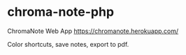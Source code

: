 # chroma-note-php
ChromaNote Web App
https://chromanote.herokuapp.com/

Color shortcuts, save notes, export to pdf.

